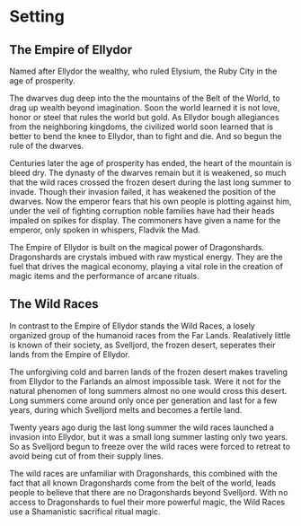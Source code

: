 # Setting

## The Empire of Ellydor

Named after Ellydor the wealthy, who ruled Elysium, the Ruby City in the age of prosperity.

The dwarves dug deep into the the mountains of the Belt of the World, to drag up wealth beyond imagination. Soon the world learned it is not love, honor or steel that rules the world but gold. As Ellydor bough allegiances from the neighboring kingdoms, the civilized world soon learned that is better to bend the knee to Ellydor, than to fight and die. And so begun the rule of the dwarves.

Centuries later the age of prosperity has ended, the heart of the mountain is bleed dry. The dynasty of the dwarves remain but it is weakened, so much that the wild races crossed the frozen desert during the last long summer to invade. Though their invasion failed, it has weakened the position of the dwarves. Now the emperor fears that his own people is plotting against him, under the veil of fighting corruption noble families have had their heads impaled on spikes for display. The commoners have given a name for the emperor, only spoken in whispers, Fladvik the Mad.

The Empire of Ellydor is built on the magical power of Dragonshards. Dragonshards are crystals imbued with raw mystical energy. They are the fuel that drives the magical economy, playing a vital role in the creation of magic items and the performance of arcane rituals.

## The Wild Races

In contrast to the Empire of Ellydor stands the Wild Races, a losely organized group of the humanoid races from the Far Lands. Realatively little is known of their society, as Svelljord, the frozen desert, seperates their lands from the Empire of Ellydor.

The unforgiving cold and barren lands of the frozen desert makes traveling from Ellydor to the Farlands an almost impossible task. Were it not for the natural phenomen of long summers almost no one would cross this desert. Long summers come around only once per generation and last for a few years, during which Svelljord melts and becomes a fertile land.

Twenty years ago durig the last long summer the wild races launched a invasion into Ellydor, but it was a small long summer lasting only two years. So as Svelljord begun to freeze over the wild races were forced to retreat to avoid being cut of from their supply lines.

The wild races are unfamiliar with Dragonshards, this combined with the fact that all known Dragonshards come from the belt of the world, leads people to believe that there are no Dragonshards beyond Svelljord. With no access to Dragonshards to fuel their more powerful magic, the Wild Races use a Shamanistic sacrifical ritual magic. 